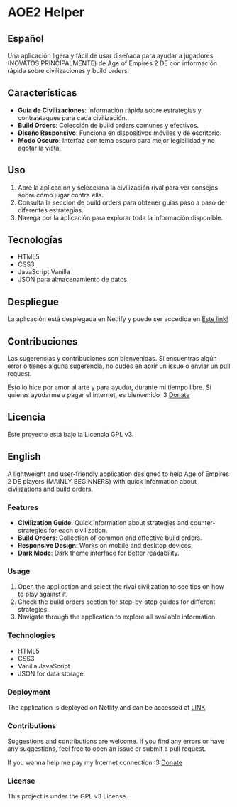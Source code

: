 # AOE2 Helper

## Español

Una aplicación ligera y fácil de usar diseñada para ayudar a jugadores (NOVATOS PRINCIPALMENTE) de Age of Empires 2 DE con información rápida sobre civilizaciones y build orders.

## Características

- **Guía de Civilizaciones**: Información rápida sobre estrategias y contraataques para cada civilización.
- **Build Orders**: Colección de build orders comunes y efectivos.
- **Diseño Responsivo**: Funciona en dispositivos móviles y de escritorio.
- **Modo Oscuro**: Interfaz con tema oscuro para mejor legibilidad y no agotar la vista.

## Uso

1. Abre la aplicación y selecciona la civilización rival para ver consejos sobre cómo jugar contra ella.
2. Consulta la sección de build orders para obtener guías paso a paso de diferentes estrategias.
3. Navega por la aplicación para explorar toda la información disponible.

## Tecnologías

- HTML5
- CSS3
- JavaScript Vanilla
- JSON para almacenamiento de datos

## Despliegue

La aplicación está desplegada en Netlify y puede ser accedida en [Este link!](https://aoe2-helper.netlify.app/)

## Contribuciones

Las sugerencias y contribuciones son bienvenidas. Si encuentras algún error o tienes alguna sugerencia, no dudes en abrir un issue o enviar un pull request.

Esto lo hice por amor al arte y para ayudar, durante mi tiempo libre. Si quieres ayudarme a pagar el internet, es bienvenido :3 [Donate](https://ko-fi.com/lkzmini)

## Licencia

Este proyecto está bajo la Licencia GPL v3. 

## English

A lightweight and user-friendly application designed to help Age of Empires 2 DE players (MAINLY BEGINNERS) with quick information about civilizations and build orders.

### Features

- **Civilization Guide**: Quick information about strategies and counter-strategies for each civilization.
- **Build Orders**: Collection of common and effective build orders.
- **Responsive Design**: Works on mobile and desktop devices.
- **Dark Mode**: Dark theme interface for better readability.

### Usage

1. Open the application and select the rival civilization to see tips on how to play against it.
2. Check the build orders section for step-by-step guides for different strategies.
3. Navigate through the application to explore all available information.

### Technologies

- HTML5
- CSS3
- Vanilla JavaScript
- JSON for data storage

### Deployment

The application is deployed on Netlify and can be accessed at [LINK](https://aoe2-helper.netlify.app/)

### Contributions

Suggestions and contributions are welcome. If you find any errors or have any suggestions, feel free to open an issue or submit a pull request.

If you wanna help me pay my Internet connection :3 [Donate](https://ko-fi.com/lkzmini)

### License

This project is under the GPL v3 License.
